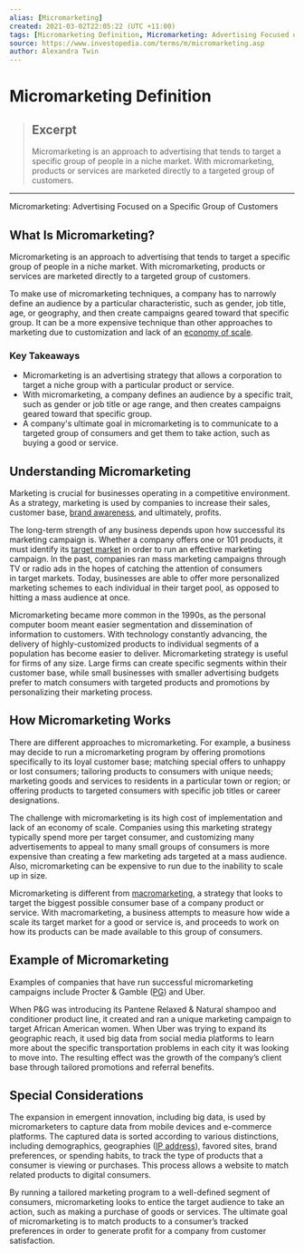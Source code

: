 ```yaml
---
alias: [Micromarketing]
created: 2021-03-02T22:05:22 (UTC +11:00)
tags: [Micromarketing Definition, Micromarketing: Advertising Focused on a Specific Group of Customers]
source: https://www.investopedia.com/terms/m/micromarketing.asp
author: Alexandra Twin
---
```


# Micromarketing Definition

> ## Excerpt
> Micromarketing is an approach to advertising that tends to target a specific group of people in a niche market. With micromarketing, products or services are marketed directly to a targeted group of customers.

---

Micromarketing: Advertising Focused on a Specific Group of Customers
## What Is Micromarketing?

Micromarketing is an approach to advertising that tends to target a specific group of people in a niche market. With micromarketing, products or services are marketed directly to a targeted group of customers.

To make use of micromarketing techniques, a company has to narrowly define an audience by a particular characteristic, such as gender, job title, age, or geography, and then create campaigns geared toward that specific group. It can be a more expensive technique than other approaches to marketing due to customization and lack of an [economy of scale](https://www.investopedia.com/terms/e/economiesofscale.asp).

### Key Takeaways

-   Micromarketing is an advertising strategy that allows a corporation to target a niche group with a particular product or service.
-   With micromarketing, a company defines an audience by a specific trait, such as gender or job title or age range, and then creates campaigns geared toward that specific group.
-   A company's ultimate goal in micromarketing is to communicate to a targeted group of consumers and get them to take action, such as buying a good or service.

## Understanding Micromarketing

Marketing is crucial for businesses operating in a competitive environment. As a strategy, marketing is used by companies to increase their sales, customer base, [brand awareness](https://www.investopedia.com/terms/b/brandawareness.asp), and ultimately, profits.

The long-term strength of any business depends upon how successful its marketing campaign is. Whether a company offers one or 101 products, it must identify its [target market](https://www.investopedia.com/terms/t/target-market.asp) in order to run an effective marketing campaign. In the past, companies ran mass marketing campaigns through TV or radio ads in the hopes of catching the attention of consumers in target markets. Today, businesses are able to offer more personalized marketing schemes to each individual in their target pool, as opposed to hitting a mass audience at once.

Micromarketing became more common in the 1990s, as the personal computer boom meant easier segmentation and dissemination of information to customers. With technology constantly advancing, the delivery of highly-customized products to individual segments of a population has become easier to deliver. Micromarketing strategy is useful for firms of any size. Large firms can create specific segments within their customer base, while small businesses with smaller advertising budgets prefer to match consumers with targeted products and promotions by personalizing their marketing process. 

## How Micromarketing Works

There are different approaches to micromarketing. For example, a business may decide to run a micromarketing program by offering promotions specifically to its loyal customer base; matching special offers to unhappy or lost consumers; tailoring products to consumers with unique needs; marketing goods and services to residents in a particular town or region; or offering products to targeted consumers with specific job titles or career designations.

The challenge with micromarketing is its high cost of implementation and lack of an economy of scale. Companies using this marketing strategy typically spend more per target consumer, and customizing many advertisements to appeal to many small groups of consumers is more expensive than creating a few marketing ads targeted at a mass audience. Also, micromarketing can be expensive to run due to the inability to scale up in size.

Micromarketing is different from [macromarketing](https://www.investopedia.com/terms/m/micromarketing.asp), a strategy that looks to target the biggest possible consumer base of a company product or service. With macromarketing, a business attempts to measure how wide a scale its target market for a good or service is, and proceeds to work on how its products can be made available to this group of consumers.

## Example of Micromarketing

Examples of companies that have run successful micromarketing campaigns include Procter & Gamble ([PG](https://www.investopedia.com/markets/quote?tvwidgetsymbol=pg)) and Uber.

When P&G was introducing its Pantene Relaxed & Natural shampoo and conditioner product line, it created and ran a unique marketing campaign to target African American women. When Uber was trying to expand its geographic reach, it used big data from social media platforms to learn more about the specific transportation problems in each city it was looking to move into. The resulting effect was the growth of the company’s client base through tailored promotions and referral benefits.

## Special Considerations

The expansion in emergent innovation, including big data, is used by micromarketers to capture data from mobile devices and e-commerce platforms. The captured data is sorted according to various distinctions, including demographics, geographies ([IP address](https://www.investopedia.com/terms/i/ip-address.asp)), favored sites, brand preferences, or spending habits, to track the type of products that a consumer is viewing or purchases. This process allows a website to match related products to digital consumers.

By running a tailored marketing program to a well-defined segment of consumers, micromarketing looks to entice the target audience to take an action, such as making a purchase of goods or services. The ultimate goal of micromarketing is to match products to a consumer’s tracked preferences in order to generate profit for a company from customer satisfaction.
